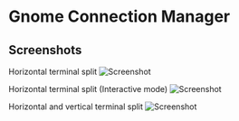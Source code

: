 # Gnome Connection Manager

Screenshots
-----

Horizontal terminal split
![Screenshot](https://raw.github.com/oOthkOo/raw/master/screenshots/gcm-001.png)

Horizontal terminal split (Interactive mode)
![Screenshot](https://raw.github.com/oOthkOo/raw/master/screenshots/gcm-002.png)

Horizontal and vertical terminal split
![Screenshot](https://raw.github.com/oOthkOo/raw/master/screenshots/gcm-003.png)
